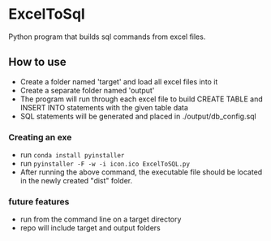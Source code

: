 # ExcelToSql
Python program that builds sql commands from excel files.

## How to use
- Create a folder named 'target' and load all excel files into it
- Create a separate folder named 'output'
- The program will run through each excel file to build CREATE TABLE and INSERT INTO statements with the given table data
- SQL statements will be generated and placed in ./output/db_config.sql


### Creating an exe
- run ``conda install pyinstaller``
- run ``pyinstaller -F -w -i icon.ico ExcelToSQL.py``
- After running the above command, the executable file should be located in the newly created "dist" folder.

### future features
- run from the command line on a target directory
- repo will include target and output folders

